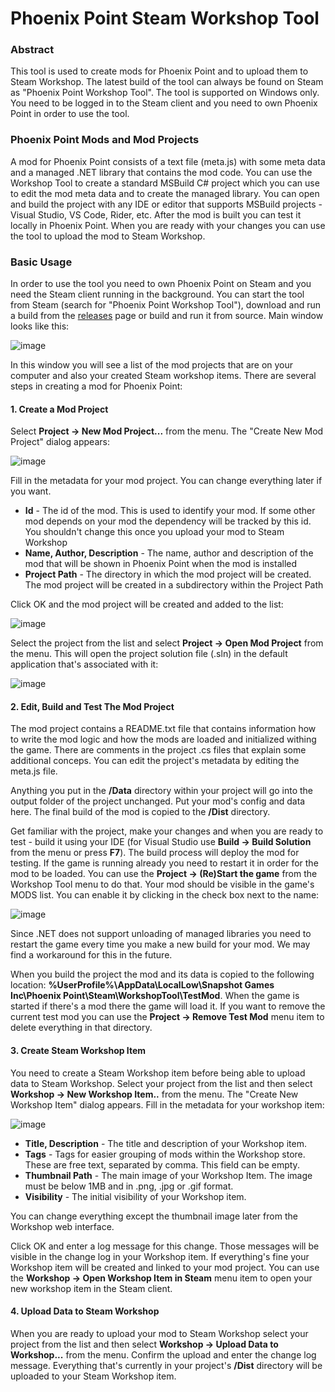 # Phoenix Point Steam Workshop Tool
### Abstract
This tool is used to create mods for Phoenix Point and to upload them to Steam Workshop. The latest build of the tool can always be found on Steam as "Phoenix Point Workshop Tool". The tool is supported on Windows only. You need to be logged in to the Steam client and you need to own Phoenix Point in order to use the tool.

### Phoenix Point Mods and Mod Projects
A mod for Phoenix Point consists of a text file (meta.js) with some meta data and a managed .NET library that contains the mod code. You can use the Workshop Tool to create a standard MSBuild C# project which you can use to edit the mod meta data and to create the managed library. You can open and build the project with any IDE or editor that supports MSBuild projects - Visual Studio, VS Code, Rider, etc. After the mod is built you can test it locally in Phoenix Point. When you are ready with your changes you can use the tool to upload the mod to Steam Workshop.

### Basic Usage
In order to use the tool you need to own Phoenix Point on Steam and you need the Steam client running in the background. You can start the tool from Steam (search for "Phoenix Point Workshop Tool"), download and run a build from the [releases](https://github.com/SnapshotGames/PPWorkshopTool/releases) page or build and run it from source.
Main window looks like this:

![image](https://user-images.githubusercontent.com/2659777/178978945-06c3ff57-2727-4f50-99d2-44e26c8e242d.png)

In this window you will see a list of the mod projects that are on your computer and also your created Steam workshop items. There are several steps in creating a mod for Phoenix Point:

#### 1. Create a Mod Project

Select **Project -> New Mod Project...** from the menu. The "Create New Mod Project" dialog appears:

![image](https://user-images.githubusercontent.com/2659777/178980557-5761e7fc-ce50-4863-b2e8-47d9e0c96ce1.png)

Fill in the metadata for your mod project. You can change everything later if you want.

- **Id** - The id of the mod. This is used to identify your mod. If some other mod depends on your mod the dependency will be tracked by this id. You shouldn't change this once you upload your mod to Steam Workshop
- **Name, Author, Description** - The name, author and description of the mod that will be shown in Phoenix Point when the mod is installed
- **Project Path** - The directory in which the mod project will be created. The mod project will be created in a subdirectory within the Project Path

Click OK and the mod project will be created and added to the list:

![image](https://user-images.githubusercontent.com/2659777/178981667-eb39beeb-8219-43a0-877f-3bbb51290bdb.png)

Select the project from the list and select **Project -> Open Mod Project** from the menu. This will open the project solution file (.sln) in the default application that's associated with it:

![image](https://user-images.githubusercontent.com/2659777/178983753-9033e2a7-b153-49ef-a58c-be1d645ad6e0.png)

#### 2. Edit, Build and Test The Mod Project

The mod project contains a README.txt file that contains information how to write the mod logic and how the mods are loaded and initialized withing the game. There are comments in the project .cs files that explain some additional conceps. You can edit the project's metadata by editing the meta.js file. 

Anything you put in the **/Data** directory within your project will go into the output folder of the project unchanged. Put your mod's config and data here. The final build of the mod is copied to the **/Dist** directory.

Get familiar with the project, make your changes and when you are ready to test - build it using your IDE (for Visual Studio use **Build -> Build Solution** from the menu or press **F7**). The build process will deploy the mod for testing. If the game is running already you need to restart it in order for the mod to be loaded. You can use the **Project -> (Re)Start the game** from the Workshop Tool menu to do that. Your mod should be visible in the game's MODS list. You can enable it by clicking in the check box next to the name:

![image](https://user-images.githubusercontent.com/2659777/178985772-9f47b363-9748-470a-94d4-7f4e9fd6883b.png)

Since .NET does not support unloading of managed libraries you need to restart the game every time you make a new build for your mod. We may find a workaround for this in the future.

When you build the project the mod and its data is copied to the following location: **%UserProfile%\AppData\LocalLow\Snapshot Games Inc\Phoenix Point\Steam\WorkshopTool\TestMod**. When the game is started if there's a mod there the game will load it. If you want to remove the current test mod you can use the **Project -> Remove Test Mod** menu item to delete everything in that directory.

#### 3. Create Steam Workshop Item

You need to create a Steam Workshop item before being able to upload data to Steam Workshop. Select your project from the list and then select **Workshop -> New Workshop Item..** from the menu. The "Create New Workshop Item" dialog appears. Fill in the metadata for your workshop item:

![image](https://user-images.githubusercontent.com/2659777/178986850-225f49e2-7150-477a-9ee6-d1cab518555d.png)

- **Title, Description** - The title and description of your Workshop item.
- **Tags** - Tags for easier grouping of mods within the Workshop store. These are free text, separated by comma. This field can be empty.
- **Thumbnail Path** - The main image of your Workshop Item. The image must be below 1MB and in .png, .jpg or .gif format.
- **Visibility** - The initial visibility of your Workshop item.

You can change everything except the thumbnail image later from the Workshop web interface.

Click OK and enter a log message for this change. Those messages will be visible in the change log in your Workshop item. If everything's fine your Workshop item will be created and linked to your mod project. You can use the **Workshop -> Open Workshop Item in Steam** menu item to open your new workshop item in the Steam client.

#### 4. Upload Data to Steam Workshop

When you are ready to upload your mod to Steam Workshop select your project from the list and then select **Workshop -> Upload Data to Workshop...** from the menu. Confirm the upload and enter the change log message. Everything that's currently in your project's **/Dist** directory will be uploaded to your Steam Workshop item.
